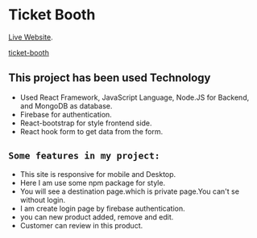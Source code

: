 # Ticket Booth

[Live Website](https://ticket-booth-df745.web.app/).

[ticket-booth](https://user-images.githubusercontent.com/76926399/116672908-88e00900-a9c4-11eb-979b-b2bd3db967dc.png)

## This project has been used Technology

* Used React Framework, JavaScript Language, Node.JS for Backend, and MongoDB as database.
* Firebase for authentication.
* React-bootstrap for style frontend side.
* React hook form to get data from the form.

## `Some features in my project:`

* This site is responsive for mobile and Desktop.
* Here I am use some npm package for style.
* You will see a destination page.which is private page.You can't se without login.
* I am create login page by firebase authentication.
* you can new product added, remove and edit.
* Customer can review in this product.